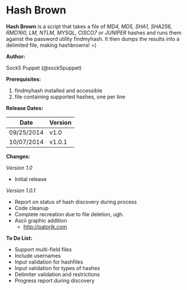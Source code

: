 Hash Brown
=========

**Hash Brown** is a script that takes a file of _MD4, MD5, SHA1, SHA256, RMD160, LM, NTLM, MYSQL, CISCO7 or JUNIPER_ hashes and runs them against the password utility findmyhash.  It then dumps the results into a delimited file, making hashbrowns! =)

**Author:**

Sock5 Puppet (@sock5puppet)

**Prerequisites:**

1. findmyhash installed and accessible
2. file containing supported hashes, one per line

**Release Dates:**

| Date | Version |
| --- | --- |
| 09/25/2014 | v1.0 |
| 10/07/2014 | v1.0.1 |

**Changes:**

_Version 1.0_
* Initial release

_Version 1.0.1_
* Report on status of hash discovery during process
* Code cleanup
* Complete recreation due to file deletion, ugh.
* Ascii graphic addition
  - http://patorjk.com

**To Do List:**

* Support multi-field files
* Include usernames
* Input validation for hashfiles
* Input validation for types of hashes
* Delimiter validation and restrictions
* Progress report during discovery
